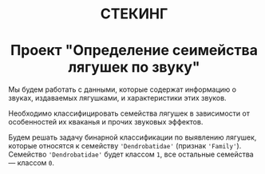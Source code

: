 # <CENTER> СТЕКИНГ
# <CENTER> Проект "Определение сеимейства лягушек по звуку"
  
Мы будем работать с данными, которые содержат информацию о звуках, издаваемых лягушками, и характеристики этих звуков.

Необходимо классифицировать семейства лягушек в зависимости от особенностей их кваканья и прочих звуковых эффектов.

Будем решать задачу бинарной классификации по выявлению лягушек, которые относятся к семейству `'Dendrobatidae'` (признак `'Family'`). Семейство `'Dendrobatidae'` будет классом `1`, все остальные семейства — классом `0`.  
